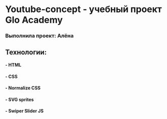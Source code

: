 # Youtube-concept - yчебный проект Glo Academy 
### Выполнила проект: Алёна

## Технологии:
#### - HTML
#### - CSS 
#### - Normalize CSS
#### - SVG sprites
#### - Swiper Slider JS

